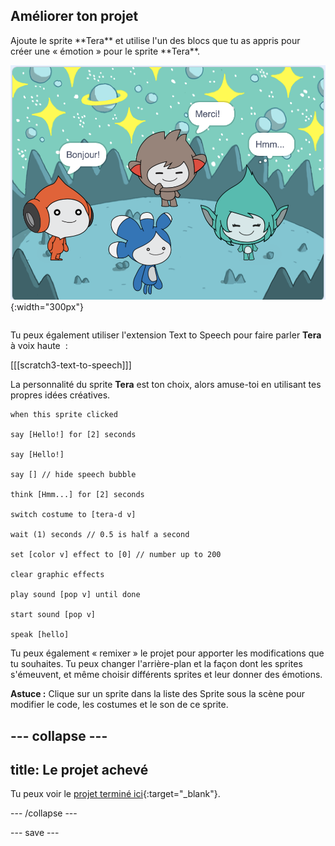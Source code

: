 ## Améliorer ton projet

<div style="display: flex; flex-wrap: wrap">
<div style="flex-basis: 200px; flex-grow: 1; margin-right: 15px;">
Ajoute le sprite **Tera** et utilise l'un des blocs que tu as appris pour créer une « émotion » pour le sprite **Tera**.
</div>
<div>

![Le sprite Tera sur la scène.](images/tera-step.png){:width="300px"}

</div>
</div>

Tu peux également utiliser l'extension Text to Speech pour faire parler **Tera** à voix haute  :

[[[scratch3-text-to-speech]]]

La personnalité du sprite **Tera** est ton choix, alors amuse-toi en utilisant tes propres idées créatives.

```blocks3
when this sprite clicked

say [Hello!] for [2] seconds

say [Hello!]

say [] // hide speech bubble

think [Hmm...] for [2] seconds

switch costume to [tera-d v]

wait (1) seconds // 0.5 is half a second

set [color v] effect to [0] // number up to 200

clear graphic effects

play sound [pop v] until done

start sound [pop v]

speak [hello]
```

Tu peux également « remixer » le projet pour apporter les modifications que tu souhaites. Tu peux changer l'arrière-plan et la façon dont les sprites s'émeuvent, et même choisir différents sprites et leur donner des émotions.

**Astuce :** Clique sur un sprite dans la liste des Sprite sous la scène pour modifier le code, les costumes et le son de ce sprite.

--- collapse ---
---
title: Le projet achevé
---

Tu peux voir le [projet terminé ici](https://scratch.mit.edu/projects/485673032/){:target="_blank"}.

--- /collapse ---

--- save ---
